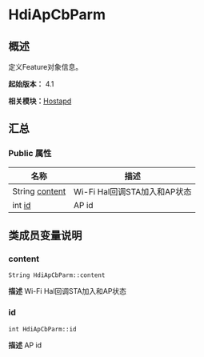 # HdiApCbParm


## 概述

定义Feature对象信息。

**起始版本：** 4.1

**相关模块：**[Hostapd](_hostapd.md)


## 汇总


### Public 属性

| 名称 | 描述 | 
| -------- | -------- |
| String [content](#content) | Wi-Fi Hal回调STA加入和AP状态  | 
| int [id](#id) | AP id  | 


## 类成员变量说明


### content

```
String HdiApCbParm::content
```
**描述**
Wi-Fi Hal回调STA加入和AP状态


### id

```
int HdiApCbParm::id
```
**描述**
AP id
